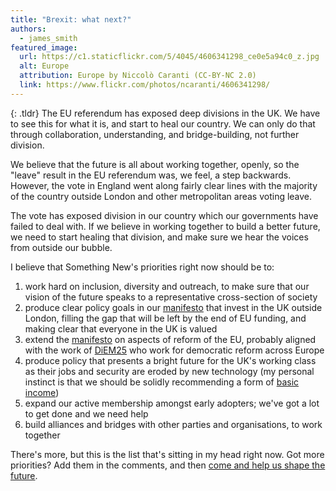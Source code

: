 ```yaml
---
title: "Brexit: what next?"
authors:
  - james_smith
featured_image:
  url: https://c1.staticflickr.com/5/4045/4606341298_ce0e5a94c0_z.jpg
  alt: Europe
  attribution: Europe by Niccolò Caranti (CC-BY-NC 2.0)
  link: https://www.flickr.com/photos/ncaranti/4606341298/
---
```


{: .tldr}
The EU referendum has exposed deep divisions in the UK. We have to see this for what it is, and start to heal our country. We can only do that through collaboration, understanding, and bridge-building, not further division.

We believe that the future is all about working together, openly, so the "leave" result in the EU referendum was, we feel, a step backwards. However, the vote in England went along fairly clear lines with the majority of the country outside London and other metropolitan areas voting leave.

The vote has exposed division in our country which our governments have failed to deal with. If we believe in working together to build a better future, we need to start healing that division, and make sure we hear the voices from outside our bubble.

I believe that Something New's priorities right now should be to:

1. work hard on inclusion, diversity and outreach, to make sure that our vision of the future speaks to a representative cross-section of society
1. produce clear policy goals in our [manifesto](http://somethingnew.org.uk/manifesto) that invest in the UK outside London, filling the gap that will be left by the end of EU funding, and making clear that everyone in the UK is valued
1. extend the [manifesto](http://somethingnew.org.uk/manifesto) on aspects of reform of the EU, probably aligned with the work of [DiEM25](http://diem25.org) who work for democratic reform across Europe
1. produce policy that presents a bright future for the UK's working class as their jobs and security are eroded by new technology (my personal instinct is that we should be solidly recommending a form of [basic income](https://en.wikipedia.org/wiki/Basic_income))
1. expand our active membership amongst early adopters; we've got a lot to get done and we need help
1. build alliances and bridges with other parties and organisations, to work together

There's more, but this is the list that's sitting in my head right now. Got more priorities? Add them in the comments, and then [come and help us shape the future](/support.html).